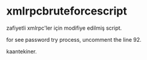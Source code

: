 # xmlrpcbruteforcescript
zafiyetli xmlrpc'ler için modifiye edilmiş script.

for see password try process, uncomment the line 92.

kaantekiner.
